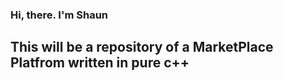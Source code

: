 ### Hi, there. I'm Shaun

## This will be a repository of a MarketPlace Platfrom written in pure c++